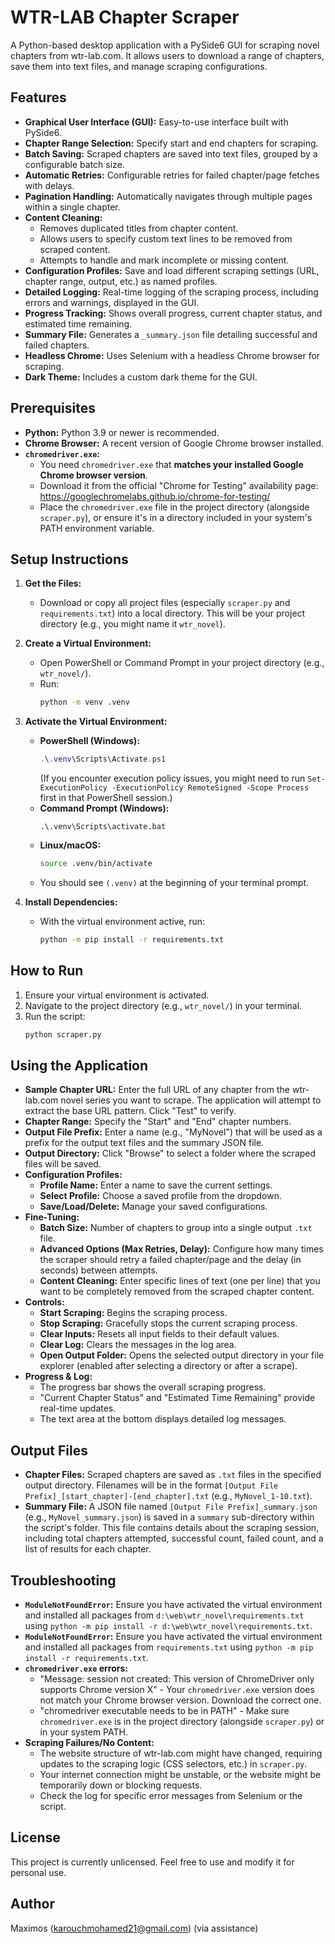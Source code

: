 # WTR-LAB Chapter Scraper

A Python-based desktop application with a PySide6 GUI for scraping novel chapters from wtr-lab.com. It allows users to download a range of chapters, save them into text files, and manage scraping configurations.

## Features

*   **Graphical User Interface (GUI):** Easy-to-use interface built with PySide6.
*   **Chapter Range Selection:** Specify start and end chapters for scraping.
*   **Batch Saving:** Scraped chapters are saved into text files, grouped by a configurable batch size.
*   **Automatic Retries:** Configurable retries for failed chapter/page fetches with delays.
*   **Pagination Handling:** Automatically navigates through multiple pages within a single chapter.
*   **Content Cleaning:**
    *   Removes duplicated titles from chapter content.
    *   Allows users to specify custom text lines to be removed from scraped content.
    *   Attempts to handle and mark incomplete or missing content.
*   **Configuration Profiles:** Save and load different scraping settings (URL, chapter range, output, etc.) as named profiles.
*   **Detailed Logging:** Real-time logging of the scraping process, including errors and warnings, displayed in the GUI.
*   **Progress Tracking:** Shows overall progress, current chapter status, and estimated time remaining.
*   **Summary File:** Generates a `_summary.json` file detailing successful and failed chapters.
*   **Headless Chrome:** Uses Selenium with a headless Chrome browser for scraping.
*   **Dark Theme:** Includes a custom dark theme for the GUI.

## Prerequisites

*   **Python:** Python 3.9 or newer is recommended.
*   **Chrome Browser:** A recent version of Google Chrome browser installed.
*   **`chromedriver.exe`:**
    *   You need `chromedriver.exe` that **matches your installed Google Chrome browser version**.
    *   Download it from the official "Chrome for Testing" availability page: https://googlechromelabs.github.io/chrome-for-testing/
    *   Place the `chromedriver.exe` file in the project directory (alongside `scraper.py`), or ensure it's in a directory included in your system's PATH environment variable.

## Setup Instructions

1.  **Get the Files:**
    *   Download or copy all project files (especially `scraper.py` and `requirements.txt`) into a local directory. This will be your project directory (e.g., you might name it `wtr_novel`).

2.  **Create a Virtual Environment:**
    *   Open PowerShell or Command Prompt in your project directory (e.g., `wtr_novel/`).
    *   Run:
        ```bash
        python -m venv .venv
        ```

3.  **Activate the Virtual Environment:**
    *   **PowerShell (Windows):**
        ```powershell
        .\.venv\Scripts\Activate.ps1
        ```
        (If you encounter execution policy issues, you might need to run `Set-ExecutionPolicy -ExecutionPolicy RemoteSigned -Scope Process` first in that PowerShell session.)
    *   **Command Prompt (Windows):**
        ```batch
        .\.venv\Scripts\activate.bat
        ```
    *   **Linux/macOS:**
        ```bash
        source .venv/bin/activate
        ```
    *   You should see `(.venv)` at the beginning of your terminal prompt.

4.  **Install Dependencies:**
    *   With the virtual environment active, run:
        ```bash
        python -m pip install -r requirements.txt
        ```

## How to Run

1.  Ensure your virtual environment is activated.
2.  Navigate to the project directory (e.g., `wtr_novel/`) in your terminal.
3.  Run the script:
    ```bash
    python scraper.py
    ```

## Using the Application

*   **Sample Chapter URL:** Enter the full URL of any chapter from the wtr-lab.com novel series you want to scrape. The application will attempt to extract the base URL pattern. Click "Test" to verify.
*   **Chapter Range:** Specify the "Start" and "End" chapter numbers.
*   **Output File Prefix:** Enter a name (e.g., "MyNovel") that will be used as a prefix for the output text files and the summary JSON file.
*   **Output Directory:** Click "Browse" to select a folder where the scraped files will be saved.
*   **Configuration Profiles:**
    *   **Profile Name:** Enter a name to save the current settings.
    *   **Select Profile:** Choose a saved profile from the dropdown.
    *   **Save/Load/Delete:** Manage your saved configurations.
*   **Fine-Tuning:**
    *   **Batch Size:** Number of chapters to group into a single output `.txt` file.
    *   **Advanced Options (Max Retries, Delay):** Configure how many times the scraper should retry a failed chapter/page and the delay (in seconds) between attempts.
    *   **Content Cleaning:** Enter specific lines of text (one per line) that you want to be completely removed from the scraped chapter content.
*   **Controls:**
    *   **Start Scraping:** Begins the scraping process.
    *   **Stop Scraping:** Gracefully stops the current scraping process.
    *   **Clear Inputs:** Resets all input fields to their default values.
    *   **Clear Log:** Clears the messages in the log area.
    *   **Open Output Folder:** Opens the selected output directory in your file explorer (enabled after selecting a directory or after a scrape).
*   **Progress & Log:**
    *   The progress bar shows the overall scraping progress.
    *   "Current Chapter Status" and "Estimated Time Remaining" provide real-time updates.
    *   The text area at the bottom displays detailed log messages.

## Output Files

*   **Chapter Files:** Scraped chapters are saved as `.txt` files in the specified output directory. Filenames will be in the format `[Output File Prefix]_[start_chapter]-[end_chapter].txt` (e.g., `MyNovel_1-10.txt`).
*   **Summary File:** A JSON file named `[Output File Prefix]_summary.json` (e.g., `MyNovel_summary.json`) is saved in a `summary` sub-directory within the script's folder. This file contains details about the scraping session, including total chapters attempted, successful count, failed count, and a list of results for each chapter.

## Troubleshooting

*   **`ModuleNotFoundError`:** Ensure you have activated the virtual environment and installed all packages from `d:\web\wtr_novel\requirements.txt` using `python -m pip install -r d:\web\wtr_novel\requirements.txt`.
*   **`ModuleNotFoundError`:** Ensure you have activated the virtual environment and installed all packages from `requirements.txt` using `python -m pip install -r requirements.txt`.
*   **`chromedriver.exe` errors:**
    *   "Message: session not created: This version of ChromeDriver only supports Chrome version X" - Your `chromedriver.exe` version does not match your Chrome browser version. Download the correct one.
    *   "chromedriver executable needs to be in PATH" - Make sure `chromedriver.exe` is in the project directory (alongside `scraper.py`) or in your system PATH.
*   **Scraping Failures/No Content:**
    *   The website structure of wtr-lab.com might have changed, requiring updates to the scraping logic (CSS selectors, etc.) in `scraper.py`.
    *   Your internet connection might be unstable, or the website might be temporarily down or blocking requests.
    *   Check the log for specific error messages from Selenium or the script.

## License

This project is currently unlicensed. Feel free to use and modify it for personal use.

## Author

Maximos (karouchmohamed21@gmail.com) (via assistance)
